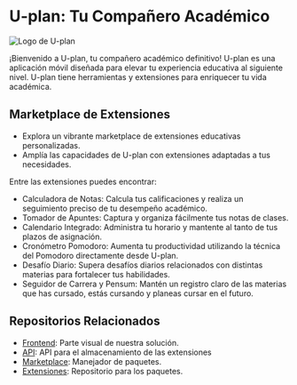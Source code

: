 # U-plan: Tu Compañero Académico

![Logo de U-plan](https://avatars.githubusercontent.com/u/147116860)

¡Bienvenido a U-plan, tu compañero académico definitivo! U-plan es una aplicación móvil diseñada para elevar tu experiencia educativa al siguiente nivel. U-plan tiene herramientas y extensiones para enriquecer tu vida académica.

## Marketplace de Extensiones
- Explora un vibrante marketplace de extensiones educativas personalizadas.
- Amplía las capacidades de U-plan con extensiones adaptadas a tus necesidades.

Entre las extensiones puedes encontrar:
- Calculadora de Notas: Calcula tus calificaciones y realiza un seguimiento preciso de tu desempeño académico.
- Tomador de Apuntes: Captura y organiza fácilmente tus notas de clases.
- Calendario Integrado: Administra tu horario y mantente al tanto de tus plazos de asignación.
- Cronómetro Pomodoro: Aumenta tu productividad utilizando la técnica del Pomodoro directamente desde U-plan.
- Desafío Diario: Supera desafíos diarios relacionados con distintas materias para fortalecer tus habilidades.
- Seguidor de Carrera y Pensum: Mantén un registro claro de las materias que has cursado, estás cursando y planeas cursar en el futuro.

## Repositorios Relacionados

- [Frontend](github.com/U-PlanE7/U-Plan_Front): Parte visual de nuestra solución. 
- [API](github.com/U-PlanE7/U-Plan_API): API para el almacenamiento de las extensiones
- [Marketplace](github.com/U-PlanE7/U-Plan_Marketplace): Manejador de paquetes.
- [Extensiones](github.com/U-PlanE7/U-Plan_Add-Ons): Repositorio para los paquetes.
